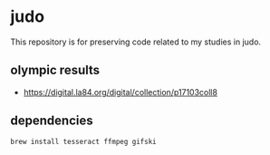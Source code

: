 # judo

This repository is for preserving code related to my studies in judo.

## olympic results

- https://digital.la84.org/digital/collection/p17103coll8

## dependencies

```bash
brew install tesseract ffmpeg gifski
```

